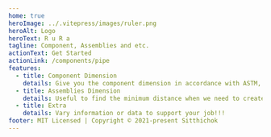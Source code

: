 ```yaml
---
home: true
heroImage: ../.vitepress/images/ruler.png
heroAlt: Logo
heroText: R u R a
tagline: Component, Assemblies and etc.
actionText: Get Started
actionLink: /components/pipe
features:
  - title: Component Dimension
    details: Give you the component dimension in accordance with ASTM, JIS or other international standard.
  - title: Assemblies Dimension
    details: Useful to find the minimum distance when we need to create a new piping route or modify an existing one.
  - title: Extra
    details: Vary information or data to support your job!!!
footer: MIT Licensed | Copyright © 2021-present Sitthichok
---
```

